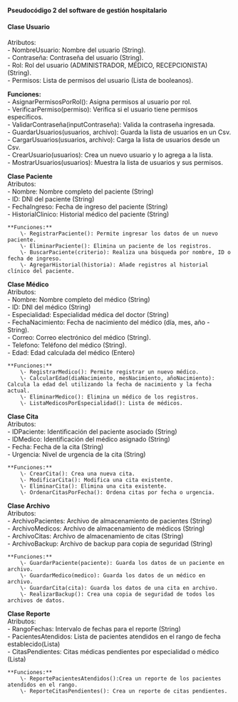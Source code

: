 **Pseudocódigo 2 del software de gestión hospitalario** 

#### **Clase Usuario**

Atributos:  
\- NombreUsuario: Nombre del usuario (String).  
\- Contraseña: Contraseña del usuario (String).  
\- Rol: Rol del usuario (ADMINISTRADOR, MÉDICO, RECEPCIONISTA) (String).  
\- Permisos: Lista de permisos del usuario (Lista de booleanos).

**Funciones:**  
\- AsignarPermisosPorRol(): Asigna permisos al usuario por rol.  
\- VerificarPermiso(permiso): Verifica si el usuario tiene permisos específicos.  
\- ValidarContraseña(inputContraseña): Valida la contraseña ingresada.  
\- GuardarUsuarios(usuarios, archivo): Guarda la lista de usuarios en un Csv.  
\- CargarUsuarios(usuarios, archivo): Carga la lista de usuarios desde un Csv.  
\- CrearUsuario(usuarios): Crea un nuevo usuario y lo agrega a la lista.  
\- MostrarUsuarios(usuarios): Muestra la lista de usuarios y sus permisos.

**Clase Paciente**  
    Atributos:  
\- Nombre: Nombre completo del paciente (String)  
       \- ID: DNI del paciente (String)  
       \- FechaIngreso: Fecha de ingreso del paciente (String)  
       \- HistorialClinico: Historial médico del paciente (String)

    **Funciones:**  
        \- RegistrarPaciente(): Permite ingresar los datos de un nuevo paciente.  
        \- EliminarPaciente(): Elimina un paciente de los registros.  
        \- BuscarPaciente(criterio): Realiza una búsqueda por nombre, ID o fecha de ingreso.  
        \- AgregarHistorial(historia): Añade registros al historial clínico del paciente.

**Clase Médico**  
    Atributos:  
         \- Nombre: Nombre completo del médico (String)  
         \- ID: DNI del médico (String)  
         \- Especialidad: Especialidad médica del doctor (String)  
\- FechaNacimiento: Fecha de nacimiento del médico (día, mes, año \- String).  
\- Correo: Correo electrónico del médico (String).  
\- Telefono: Teléfono del médico (String).  
\- Edad: Edad calculada del médico (Entero)

    **Funciones:**  
        \- RegistrarMedico(): Permite registrar un nuevo médico.  
        \- CalcularEdad(diaNacimiento, mesNacimiento, añoNacimiento): Calcula la edad del utilizando la fecha de nacimiento y la fecha actual.  
        \- EliminarMedico(): Elimina un médico de los registros.  
        \- ListaMedicosPorEspecialidad(): Lista de médicos.

**Clase Cita**  
    Atributos:  
        \- IDPaciente: Identificación del paciente asociado (String)  
        \- IDMedico: Identificación del médico asignado (String)  
        \- Fecha: Fecha de la cita (String)  
        \- Urgencia: Nivel de urgencia de la cita (String)

    **Funciones:**  
        \- CrearCita(): Crea una nueva cita.  
        \- ModificarCita(): Modifica una cita existente.  
        \- EliminarCita(): Elimina una cita existente.  
        \- OrdenarCitasPorFecha(): Ordena citas por fecha o urgencia.

**Clase Archivo**  
    Atributos:  
        \- ArchivoPacientes: Archivo de almacenamiento de pacientes (String)  
        \- ArchivoMedicos: Archivo de almacenamiento de médicos (String)  
        \- ArchivoCitas: Archivo de almacenamiento de citas (String)  
        \- ArchivoBackup: Archivo de backup para copia de seguridad (String)

    **Funciones:**  
        \- GuardarPaciente(paciente): Guarda los datos de un paciente en archivo.  
        \- GuardarMedico(medico): Guarda los datos de un médico en archivo.  
        \- GuardarCita(cita): Guarda los datos de una cita en archivo.  
        \- RealizarBackup(): Crea una copia de seguridad de todos los archivos de datos.

**Clase Reporte**  
    Atributos:  
        \- RangoFechas: Intervalo de fechas para el reporte (String)  
        \- PacientesAtendidos: Lista de pacientes atendidos en el rango de fecha establecido(Lista)  
        \- CitasPendientes: Citas médicas pendientes por especialidad o médico (Lista)

    **Funciones:**  
        \- ReportePacientesAtendidos():Crea un reporte de los pacientes atendidos en el rango.  
        \- ReporteCitasPendientes(): Crea un reporte de citas pendientes.